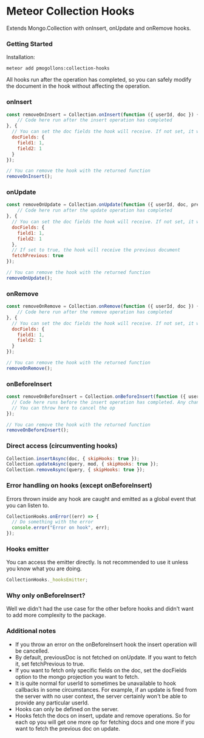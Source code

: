 # Meteor Collection Hooks

Extends Mongo.Collection with onInsert, onUpdate and onRemove hooks.

### Getting Started
Installation:

```meteor add pmogollons:collection-hooks```

All hooks run after the operation has completed, so you can safely modify the document in the hook without
affecting the operation.

### onInsert

```javascript
const removeOnInsert = Collection.onInsert(function ({ userId, doc }) {
    // Code here run after the insert operation has completed
}, {
  // You can set the doc fields the hook will receive. If not set, it will return all fields.
  docFields: {
    field1: 1,
    field2: 1
  }
});

// You can remove the hook with the returned function
removeOnInsert();
```

### onUpdate

```javascript
const removeOnUpdate = Collection.onUpdate(function ({ userId, doc, previousDoc }) {
    // Code here run after the update operation has completed
}, {
  // You can set the doc fields the hook will receive. If not set, it will return all fields.
  docFields: {
    field1: 1,
    field2: 1
  },
  // If set to true, the hook will receive the previous document
  fetchPrevious: true
});

// You can remove the hook with the returned function
removeOnUpdate();
```

### onRemove

```javascript
const removeOnRemove = Collection.onRemove(function ({ userId, doc }) {
    // Code here run after the remove operation has completed
}, {
  // You can set the doc fields the hook will receive. If not set, it will return all fields.
  docFields: {
    field1: 1,
    field2: 1
  }
});

// You can remove the hook with the returned function
removeOnRemove();
```

### onBeforeInsert

```javascript
const removeOnBeforeInsert = Collection.onBeforeInsert(function ({ userId, doc }) {
  // Code here runs before the insert operation has completed. Any changes to the doc are persisted in the db.
  // You can throw here to cancel the op
});

// You can remove the hook with the returned function
removeOnBeforeInsert();
```

### Direct access (circumventing hooks)

```javascript
Collection.insertAsync(doc, { skipHooks: true });
Collection.updateAsync(query, mod, { skipHooks: true });
Collection.removeAsync(query, { skipHooks: true });
```

### Error handling on hooks (except onBeforeInsert)

Errors thrown inside any hook are caught and emitted as a global event that you can listen to.

```javascript
CollectionHooks.onError((err) => {
  // Do something with the error
  console.error("Error on hook", err);
});
```

### Hooks emitter

You can access the emitter directly. Is not recommended to use it unless you know what you are doing.

```javascript
CollectionHooks._hooksEmitter;
```

### Why only onBeforeInsert?
Well we didn't had the use case for the other before hooks and didn't want to add more complexity to the package.

### Additional notes
* If you throw an error on the onBeforeInsert hook the insert operation will be cancelled.
* By default, previousDoc is not fetched on onUpdate. If you want to fetch it, set fetchPrevious to true.
* If you want to fetch only specific fields on the doc, set the docFields option to the mongo projection you want to fetch.
* It is quite normal for userId to sometimes be unavailable to hook callbacks in some circumstances.
  For example, if an update is fired from the server with no user context, the server certainly won't be able to
  provide any particular userId.
* Hooks can only be defined on the server.
* Hooks fetch the docs on insert, update and remove operations. So for each op you will get one more op for
  fetching docs and one more if you want to fetch the previous doc on update.